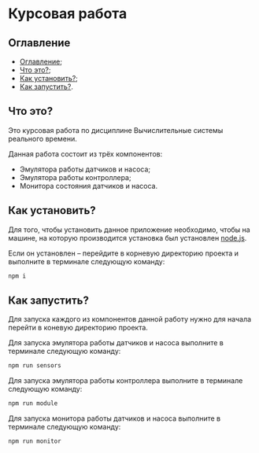 # Курсовая работа

## Оглавление

- [Оглавление](#оглавление);
- [Что это?](#что-это);
- [Как установить?](#как-установить);
- [Как запустить?](#как-запустить).

## Что это?

Это курсовая работа по дисциплине Вычислительные системы реального времени.

Данная работа состоит из трёх компонентов:

- Эмулятора работы датчиков и насоса;
- Эмулятора работы контроллера;
- Монитора состояния датчиков и насоса.

## Как установить?

Для того, чтобы установить данное приложение необходимо, чтобы на машине, на которую производится
установка был установлен [node.js](https://nodejs.org).

Если он установлен – перейдите в корневую директорию проекта и выполните в терминале следующую команду:

```bash
npm i
```

## Как запустить?

Для запуска каждого из компонентов данной работу нужно для начала перейти в коневую директорию проекта.

Для запуска эмулятора работы датчиков и насоса выполните в терминале следующую команду:

```bash
npm run sensors
```

Для запуска эмулятора работы контроллера выполните в терминале следующую команду:

```bash
npm run module
```

Для запуска монитора работы датчиков и насоса выполните в терминале следующую команду:

```bash
npm run monitor
```
